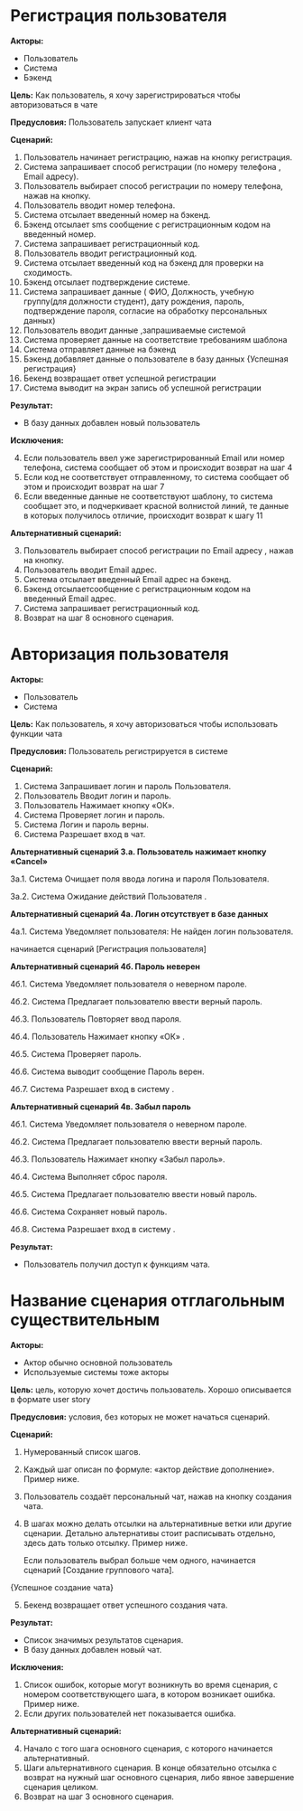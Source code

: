 
# Регистрация пользователя

**Акторы:** 

- Пользователь
- Система
- Бэкенд

**Цель:** Как пользователь, я хочу зарегистрироваться чтобы авторизоваться в чате

**Предусловия:** Пользователь запускает клиент чата

**Сценарий:**

1. Пользователь начинает регистрацию, нажав на кнопку регистрация.
2. Система запрашивает способ регистрации (по номеру телефона , Email адресу).
3. Пользователь выбирает способ регистрации по номеру телефона, нажав на кнопку.
4. Пользователь вводит номер телефона.
5. Система отсылает введенный номер на бэкенд.
6. Бэкенд отсылает sms сообщение с регистрационным кодом на введенный номер.
7. Система запрашивает регистрационный код.
8. Пользователь вводит регистрационный код.
9. Система отсылает введенный код на бэкенд для проверки на сходимость.
10. Бэкенд отсылает подтверждение системе.
11. Система запрашивает данные ( ФИО, Должность, учебную группу(для должности студент), дату рождения, пароль, подтверждение пароля, согласие на обработку персональных данных)
12. Пользователь вводит данные ,запрашиваемые системой
13. Система проверяет данные на соответствие требованиям шаблона
14. Система отправляет данные на бэкенд
15. Бэкенд добавляет данные о пользователе в базу данных 
{Успешная регистрация}
16. Бекенд возвращает ответ успешной регистрации
17. Система выводит на экран запись об успешной регистрации


**Результат:**

- В базу данных добавлен новый пользователь

**Исключения:**

4. Если пользователь ввел уже зарегистрированный Email или номер телефона, система сообщает об этом и происходит возврат на шаг 4
10. Если код не соответствует отправленному, то система сообщает об этом и происходит возврат на шаг 7 
13. Если введенные данные не соответствуют шаблону, то система сообщает это, и подчеркивает красной волнистой линий, те данные в которых получилось отличие, происходит возврат к шагу 11

**Альтернативный сценарий:** 

3. Пользователь выбирает способ регистрации по Email адресу , нажав на кнопку.
4. Пользователь вводит Email адрес.
5. Система отсылает введенный Email адрес на бэкенд.
6. Бэкенд отсылаетсообщение с регистрационным кодом на введенный Email адрес.
7. Система запрашивает регистрационный код.
8. Возврат на шаг 8 основного сценария.








# Авторизация пользователя

**Акторы:** 

- Пользователь
- Система


**Цель:** Как пользователь, я хочу авторизоваться чтобы использовать функции чата

**Предусловия:** Пользователь регистрируется в системе

**Сценарий:**

1. Система Запрашивает логин и пароль Пользователя.
2. Пользователь Вводит логин и пароль.
3. Пользователь Нажимает кнопку «ОК».
4. Система Проверяет логин и пароль.
5. Система Логин и пароль верны.
6. Система Разрешает вход в чат.

**Альтернативный сценарий 3.а. Пользователь нажимает кнопку «Cancel»**

3а.1. Система Очищает поля ввода логина и пароля Пользователя.

3а.2. Система Ожидание действий Пользователя .

**Альтернативный сценарий 4а. Логин отсутствует в базе данных**

4а.1. Система Уведомляет пользователя: Не найден логин пользователя.

   начинается сценарий [Регистрация пользователя]


**Альтернативный сценарий 4б. Пароль неверен** 

4б.1. Система Уведомляет пользователя о неверном пароле.

4б.2. Система Предлагает пользователю ввести верный пароль.

4б.3. Пользователь Повторяет ввод пароля.

4б.4. Пользователь Нажимает кнопку «ОК» .

4б.5. Система Проверяет пароль.

4б.6. Система выводит сообщение Пароль верен.

4б.7. Система Разрешает вход в систему .


**Альтернативный сценарий 4в. Забыл пароль** 

4б.1. Система Уведомляет пользователя о неверном пароле.

4б.2. Система Предлагает пользователю ввести верный пароль.

4б.3. Пользователь Нажимает кнопку «Забыл пароль».

4б.4. Система Выполняет сброс пароля.

4б.5. Система Предлагает пользователю ввести новый пароль.

4б.6. Система Сохраняет новый пароль.

4б.8. Система Разрешает вход в систему .

**Результат:**

- Пользователь получил доступ к функциям чата.






































# Название сценария отглагольным существительным

**Акторы:** 

- Актор обычно основной пользователь
- Используемые системы тоже акторы

**Цель:** цель, которую хочет достичь пользователь. Хорошо описывается в формате user story

**Предусловия:** условия, без которых не может начаться сценарий.

**Сценарий:**

1. Нумерованный список шагов.
2. Каждый шаг описан по формуле: «актор действие дополнение». Пример ниже.
3. Пользователь создаёт персональный чат, нажав на кнопку создания чата.
4. В шагах можно делать отсылки на альтернативные ветки или другие сценарии. Детально альтернативы стоит расписывать отдельно, здесь дать только отсылку. Пример ниже.

    Если пользователь выбрал больше чем одного, начинается сценарий [Создание группового чата].

{Успешное создание чата}

5. Бекенд возвращает ответ успешного создания чата.

**Результат:**

- Список значимых результатов сценария.
- В базу данных добавлен новый чат.

**Исключения:**

1. Список ошибок, которые могут возникнуть во время сценария, с номером соответствующего шага, в котором возникает ошибка. Пример ниже.
3. Если других пользователей нет показывается ошибка.

**Альтернативный сценарий:** 

4. Начало с того шага основного сценария, с которого начинается альтернативный.
5. Шаги альтернативного сценария. В конце обязательно отсылка с возврат на нужный шаг основного сценария, либо явное завершение сценария целиком.
6. Возврат на шаг 3 основного сценария.





